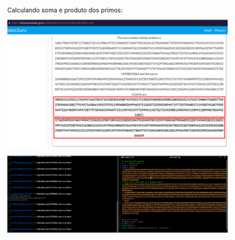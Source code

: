 Calculando soma e produto dos primos:

![](/Screenshots/Pasted%20image%2020220317022118.png)

![](/Screenshots/Pasted%20image%2020220317022028.png)
